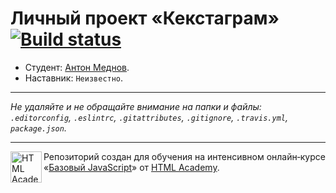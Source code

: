 # Личный проект «Кекстаграм» [![Build status][travis-image]][travis-url]

* Студент: [Антон Меднов](https://up.htmlacademy.ru/javascript/11/user/200889).
* Наставник: `Неизвестно`.

---

_Не удаляйте и не обращайте внимание на папки и файлы:_<br>
_`.editorconfig`, `.eslintrc`, `.gitattributes`, `.gitignore`, `.travis.yml`, `package.json`._

---

<a href="https://htmlacademy.ru/intensive/javascript"><img align="left" width="50" height="50" title="HTML Academy" src="https://up.htmlacademy.ru/static/img/intensive/javascript/logo-for-github.svg"></a>

Репозиторий создан для обучения на интенсивном онлайн‑курсе «[Базовый JavaScript](https://htmlacademy.ru/intensive/javascript)» от [HTML Academy](https://htmlacademy.ru).

[travis-image]: https://travis-ci.org/htmlacademy-javascript/200889-kekstagram.svg?branch=master
[travis-url]: https://travis-ci.org/htmlacademy-javascript/200889-kekstagram
